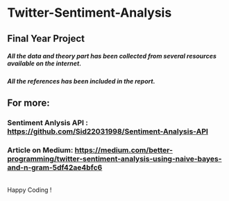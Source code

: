 # Twitter-Sentiment-Analysis

## Final Year Project

##### All the data and theory part has been collected from several resources available on the internet.

##### All the references has been included in the report.

## For more:<br />
### Sentiment Anlysis API : https://github.com/Sid22031998/Sentiment-Analysis-API<br />
### Article on Medium: https://medium.com/better-programming/twitter-sentiment-analysis-using-naive-bayes-and-n-gram-5df42ae4bfc6

<br />
Happy Coding !
